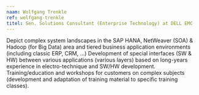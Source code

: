 ```yaml
---
naam: Wolfgang Trenkle
ref: wolfgang-trenkle
titel: Sen. Solutions Consultant (Enterprise Technology) at DELL EMC
---
```


Depict complex system landscapes in the SAP HANA, NetWeaver (SOA) & Hadoop (for Big Data) area and tiered business application
environments (including classic ERP, CRM, ...)
Development of special interfaces (SW & HW) between various applications (various layers) based on long-years experience in electro-technique and SW/HW development.
Training/education and workshops for customers on complex subjects (development and adaptation of training material to specific training classes).
